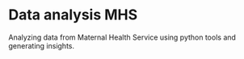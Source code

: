 # Data analysis MHS
 Analyzing data from Maternal Health Service using python tools and generating insights.
